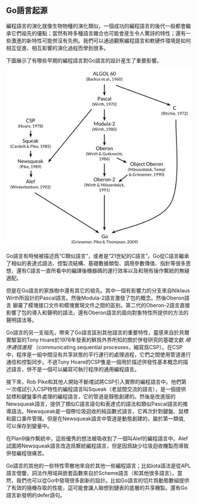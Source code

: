 ## Go語言起源

編程語言的演化就像生物物種的演化類似，一個成功的編程語言的後代一般都會繼承它們祖先的優點；當然有時多種語言雜合也可能會産生令人驚訝的特性；還有一些激進的新特性可能併沒有先例。我們可以通過觀察編程語言和軟硬件環境是如何相互促進、相互影響的演化過程而學到很多。

下圖展示了有哪些早期的編程語言對Go語言的設計産生了重要影響。

![](../images/ch0-01.png)

Go語言有時候被描述爲“C類似語言”，或者是“21世紀的C語言”。Go從C語言繼承了相似的表達式語法、控製流結構、基礎數據類型、調用參數傳值、指針等很多思想，還有C語言一直所看中的編譯後機器碼的運行效率以及和現有操作繫統的無縫適配。

但是在Go語言的家族樹中還有其它的祖先。其中一個有影響力的分支來自Niklaus Wirth所設計的Pascal語言。然後Modula-2語言激發了包的概念。然後Oberon語言 摒棄了模塊接口文件和模塊實現文件之間的區别。第二代的Oberon-2語言直接影響了包的導入和聲明的語法，還有Oberon語言的面向對象特性所提供的方法的聲明語法等。

Go語言的另一支祖先，帶來了Go語言區别其他語言的重要特性，靈感來自於貝爾實驗室的Tony Hoare於1978年發表的鮮爲外界所知的關於併發研究的基礎文獻 *順序通信進程* （communicating sequential processes，縮寫爲CSP）。在CSP中，程序是一組中間沒有共享狀態的平行運行的處理過程，它們之間使用管道進行通信和控製同步。不過Tony Hoare的CSP隻是一個用於描述併發性基本概念的描述語言，併不是一個可以編寫可執行程序的通用編程語言。

接下來，Rob Pike和其他人開始不斷嚐試將CSP引入實際的編程語言中。他們第一次嚐試引入CSP特性的編程語言叫Squeak（老鼠間交流的語言），是一個提供鼠標和鍵盤事件處理的編程語言，它的管道是靜態創建的。然後是改進版的Newsqueak語言，提供了類似C語言語句和表達式的語法和類似Pascal語言的推導語法。Newsqueak是一個帶垃圾迴收的純函數式語言，它再次針對鍵盤、鼠標和窗口事件管理。但是在Newsqueak語言中管道是動態創建的，屬於第一類值, 可以保存到變量中。

在Plan9操作繫統中，這些優秀的想法被吸收到了一個叫Alef的編程語言中。Alef試圖將Newsqueak語言改造爲繫統編程語言，但是因爲缺少垃圾迴收機製而導致併發編程很痛苦。

Go語言的其他的一些特性零散地來自於其他一些編程語言；比如iota語法是從APL語言借鑒，詞法作用域與嵌套函數來自於Scheme語言（和其他很多語言）。當然，我們也可以從Go中發現很多創新的設計。比如Go語言的切片爲動態數組提供了有效的隨機存取的性能，這可能會讓人聯想到鏈表的底層的共享機製。還有Go語言新發明的defer語句。
